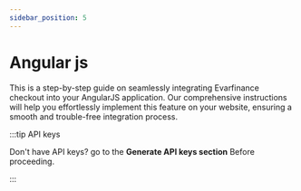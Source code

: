 ```yaml
---
sidebar_position: 5
---
```


# Angular js

This is a step-by-step guide on seamlessly integrating Evarfinance checkout into your AngularJS application. Our comprehensive instructions will help you effortlessly implement this feature on your website, ensuring a smooth and trouble-free integration process.

:::tip API keys

Don't have API keys? go to the **Generate API keys section** Before proceeding.

:::

